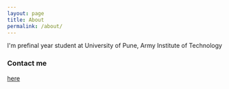 ```yaml
---
layout: page
title: About
permalink: /about/
---
```


I'm prefinal year student at University of Pune, Army Institute of Technology


### Contact me

[here](mailto:mandeepsinghshekhawat95@gmail.com)